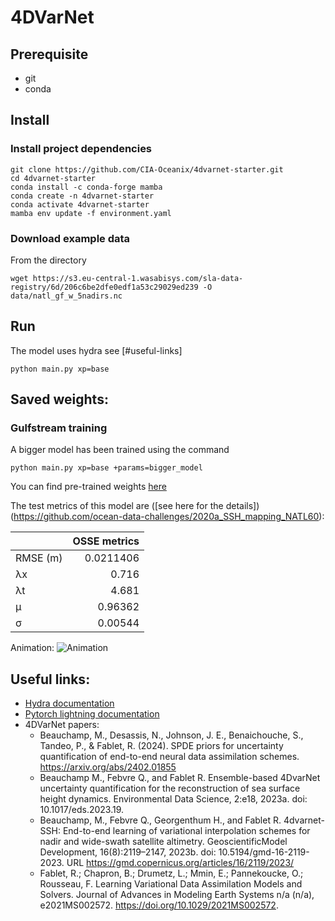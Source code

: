 # 4DVarNet

## Prerequisite
- git
- conda

## Install
### Install project dependencies
```
git clone https://github.com/CIA-Oceanix/4dvarnet-starter.git
cd 4dvarnet-starter
conda install -c conda-forge mamba
conda create -n 4dvarnet-starter
conda activate 4dvarnet-starter
mamba env update -f environment.yaml
```

### Download example data
From the directory
```
wget https://s3.eu-central-1.wasabisys.com/sla-data-registry/6d/206c6be2dfe0edf1a53c29029ed239 -O data/natl_gf_w_5nadirs.nc
```

## Run
The model uses hydra see [#useful-links]
```
python main.py xp=base 
```
## Saved weights:

### Gulfstream training
A bigger model has been trained using the command

```
python main.py xp=base +params=bigger_model 
```

You can find pre-trained weights [here](https://s3.eu-central-1.wasabisys.com/melody/quentin_cloud/starter_big_mod_07a265.ckpt)

The test metrics of this model are ([see here for the details])(https://github.com/ocean-data-challenges/2020a_SSH_mapping_NATL60):

|          |   OSSE metrics |
|:---------|---------------:|
| RMSE (m) |      0.0211406 |
| λx       |      0.716     |
| λt       |      4.681     |
| μ        |      0.96362   |
| σ        |      0.00544   |

Animation:
![Animation](https://s3.eu-central-1.wasabisys.com/melody/quentin_cloud/starter_anim.gif)

## Useful links:
- [Hydra documentation](https://hydra.cc/docs/intro/)
- [Pytorch lightning documentation](https://pytorch-lightning.readthedocs.io/en/stable/index.html#get-started)
- 4DVarNet papers:
  - Beauchamp, M., Desassis, N., Johnson, J. E., Benaichouche, S., Tandeo, P., & Fablet, R. (2024). SPDE priors for uncertainty quantification of end-to-end neural data assimilation schemes. https://arxiv.org/abs/2402.01855
  - Beauchamp M., Febvre Q., and Fablet R. Ensemble-based 4DvarNet uncertainty quantification for the reconstruction of sea surface height dynamics. Environmental Data Science, 2:e18, 2023a. doi: 10.1017/eds.2023.19.
  - Beauchamp, M., Febvre Q., Georgenthum H., and Fablet R. 4dvarnet-SSH: End-to-end learning of variational interpolation schemes for nadir and wide-swath satellite altimetry. GeoscientificModel Development, 16(8):2119–2147, 2023b. doi: 10.5194/gmd-16-2119-2023. URL https://gmd.copernicus.org/articles/16/2119/2023/
  - Fablet, R.; Chapron, B.; Drumetz, L.; Mmin, E.; Pannekoucke, O.; Rousseau, F. Learning Variational Data Assimilation Models and Solvers. Journal of Advances in Modeling Earth Systems n/a (n/a), e2021MS002572. https://doi.org/10.1029/2021MS002572.

